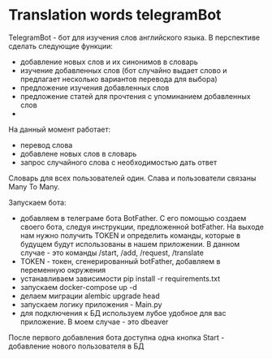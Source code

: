 # Translation words telegramBot
TelegramBot - бот для изучения слов английского языка.
В перспективе сделать следующие функции:
 - добавление новых слов и их синонимов в словарь
 - изучение добавленных слов (бот случайно выдает слово и предлагает несколько вариантов перевода для выбора)
 - предложение изучения добавленных слов
 - предложение статей для прочтения с упоминанием добавленных слов
 - 
На данный момент работает:
 - перевод слова
 - добавлене новых слов в словарь
 - запрос случайного слова с необходимостью дать ответ

Словарь для всех пользователей один. Слава и пользователи связаны Many To Many.

Запускаем бота:
 - добавляем в телеграме бота BotFather. С его помощью создаем своего бота, следуя инструкции, предложенной botFather. На выходе нам нужно получить TOKEN и определить команды, которые в будущем будут использованы в нашем приложении. В данном случае - это команды /start, /add, /request, /translate
 - TOKEN - токен, сгенерированный botFather, добавляем в переменную окружения
 - устанавливаем зависимости pip install -r requirements.txt
 - запускаем docker-compose up -d
 - делаем миграции alembic upgrade head
 - запускаем логику приложения - Main.py
 - для подключения к БД используем лубое удобное для вас приложение. В моем случае - это dbeaver

После первого добавления бота доступна одна кнопка Start - добавление нового пользователя в БД
